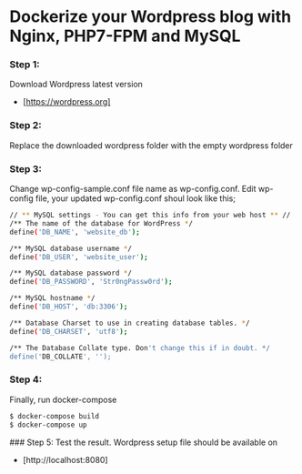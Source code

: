 # Dockerize your Wordpress blog with Nginx, PHP7-FPM and MySQL

### Step 1:
Download Wordpress latest version
* [https://wordpress.org]

### Step 2:
Replace the downloaded wordpress folder with the empty wordpress folder

### Step 3:
Change wp-config-sample.conf file name as wp-config.conf.
Edit wp-config file, your updated wp-config.conf shoul look like this;
```sh
// ** MySQL settings - You can get this info from your web host ** //
/** The name of the database for WordPress */
define('DB_NAME', 'website_db');

/** MySQL database username */
define('DB_USER', 'website_user');

/** MySQL database password */
define('DB_PASSWORD', 'Str0ngPassw0rd');

/** MySQL hostname */
define('DB_HOST', 'db:3306');

/** Database Charset to use in creating database tables. */
define('DB_CHARSET', 'utf8');

/** The Database Collate type. Don't change this if in doubt. */
define('DB_COLLATE', '');
```

### Step 4:
Finally, run docker-compose
```sh
$ docker-compose build
$ docker-compose up
```

### Step 5:
Test the result. Wordpress setup file should be available on 
* [http://localhost:8080]
